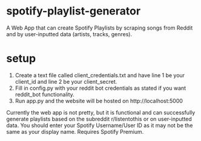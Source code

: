 # spotify-playlist-generator
A Web App that can create Spotify Playlists by scraping songs from Reddit and by user-inputted data (artists, tracks, genres).

# setup
1. Create a text file called client_credentials.txt and have line 1 be your client_id and line 2 be your client_secret.
2. Fill in config.py with your reddit bot credentials as stated if you want reddit_bot functionality.
3. Run app.py and the website will be hosted on http://localhost:5000


Currently the web app is not pretty, but it is functional and can successfully generate playlists based on the subreddit r/listentothis or on user-inputted data. You should enter your Spotify Username/User ID as it may not be the same as your display name. Requires Spotify Premium.
